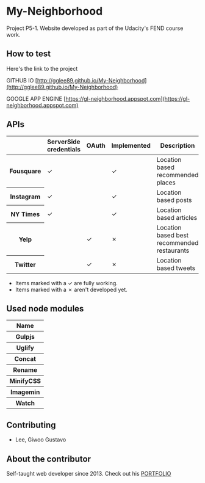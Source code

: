
# My-Neighborhood

Project P5-1. Website developed as part of the Udacity's FEND course work.


## How to test

Here's the link to the project

GITHUB IO
[http://gglee89.github.io/My-Neighborhood](http://gglee89.github.io/My-Neighborhood)

GOOGLE APP ENGINE
[https://gl-neighborhood.appspot.com](https://gl-neighborhood.appspot.com)


## APIs

<table>
	<thead>
		<tr>
			<th></th>
			<th>ServerSide credentials</th>
			<th>OAuth</th>
			<th>Implemented</th>
			<th>Description</th>
		</tr>
	</thead>
	<tbody>
		<tr>
			<th>Fousquare</th>
			<td>&#10003;</td>
			<td></td>
			<td>&#10003;</td>
			<td>Location based recommended places</td>
		</tr>	
		<tr>
                        <th>Instagram</th>
                        <td>&#10003;</td>
                        <td></td>
                        <td>&#10003;</td>
                        <td>Location based posts</td>
                </tr>
		<tr>
                        <th>NY Times</th>
                        <td>&#10003;</td>
                        <td></td>
                        <td>&#10003;</td>
                        <td>Location based articles</td>
                </tr>
		<tr>
                        <th>Yelp</th>
                        <td></td>
                        <td>&#10003;</td>
                        <td>&#10007;</td>
                        <td>Location based best recommended restaurants</td>
                </tr>
		<tr>
                        <th>Twitter</th>
                        <td></td>
                        <td>&#10003;</td>
                        <td>&#10007;</td>
                        <td>Location based tweets</td>
                </tr>
	<tbody>
</table>

- Items marked with a &#10003; are fully working.
- Items marked with a &#10007; aren't developed yet.


## Used node modules

<table>
	<thead>
		<tr>
			<th>Name</th>
		</tr>
	</thead>
	<tbody>
		<tr><th>Gulpjs</th></tr>
		<tr><th>Uglify</th></tr>
		<tr><th>Concat</th></tr>
		<tr><th>Rename</th></tr>
		<tr><th>MinifyCSS</th></tr>
		<tr><th>Imagemin</th></tr>
		<tr><th>Watch</th></tr>
	</tbody>
</table>


Contributing
-------------
- Lee, Giwoo Gustavo


About the contributor
-------------
Self-taught web developer since 2013. Check out his [PORTFOLIO](https://gl-portfolio.appspot.com)
